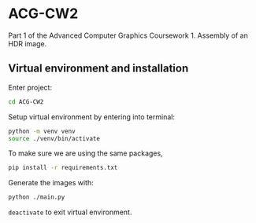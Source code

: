 # ACG-CW2
Part 1 of the Advanced Computer Graphics Coursework 1. Assembly of an HDR image.

## Virtual environment and installation
Enter project:
```bash
cd ACG-CW2
```
Setup virtual environment by entering into terminal:
```bash
python -m venv venv
source ./venv/bin/activate
```

To make sure we are using the same packages,
```bash 
pip install -r requirements.txt
```

Generate the images with:
```bash 
python ./main.py
```
`deactivate` to exit virtual environment.
